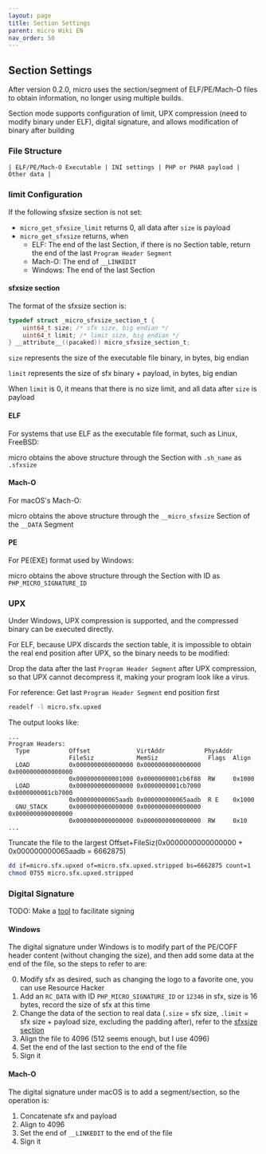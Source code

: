 ```yaml
---
layout: page
title: Section Settings
parent: micro Wiki EN
nav_order: 50
---
```


## Section Settings

After version 0.2.0, micro uses the section/segment of ELF/PE/Mach-O files to obtain information, no longer using multiple builds.

Section mode supports configuration of limit, UPX compression (need to modify binary under ELF), digital signature, and allows modification of binary after building

### File Structure

```text
| ELF/PE/Mach-O Executable | INI settings | PHP or PHAR payload | Other data |
```

### limit Configuration

If the following sfxsize section is not set:

- `micro_get_sfxsize_limit` returns 0, all data after `size` is payload
- `micro_get_sfxsize` returns, when
  - ELF: The end of the last Section, if there is no Section table, return the end of the last `Program Header Segment`
  - Mach-O: The end of `__LINKEDIT`
  - Windows: The end of the last Section

#### sfxsize section

The format of the sfxsize section is:

```C
typedef struct _micro_sfxsize_section_t {
    uint64_t size; /* sfx size, big endian */
    uint64_t limit; /* limit size, big endian */
} __attribute__((pacaked)) micro_sfxsize_section_t;
```

`size` represents the size of the executable file binary, in bytes, big endian

`limit` represents the size of sfx binary + payload, in bytes, big endian

When `limit` is 0, it means that there is no size limit, and all data after `size` is payload

#### ELF

For systems that use ELF as the executable file format, such as Linux, FreeBSD:

micro obtains the above structure through the Section with `.sh_name` as `.sfxsize`

#### Mach-O

For macOS's Mach-O:

micro obtains the above structure through the `__micro_sfxsize` Section of the `__DATA` Segment

#### PE

For PE(EXE) format used by Windows:

micro obtains the above structure through the Section with ID as `PHP_MICRO_SIGNATURE_ID`

### UPX

Under Windows, UPX compression is supported, and the compressed binary can be executed directly.

For ELF, because UPX discards the section table, it is impossible to obtain the real end position after UPX, so the binary needs to be modified:

Drop the data after the last `Program Header Segment` after UPX compression, so that UPX cannot decompress it, making your program look like a virus.

For reference: Get last `Program Header Segment` end position first

```bash
readelf -l micro.sfx.upxed
```

The output looks like:

```text
...
Program Headers:
  Type           Offset             VirtAddr           PhysAddr
                 FileSiz            MemSiz              Flags  Align
  LOAD           0x0000000000000000 0x0000000000000000 0x0000000000000000
                 0x0000000000001000 0x0000000001cb6f88  RW     0x1000
  LOAD           0x0000000000000000 0x0000000001cb7000 0x0000000001cb7000
                 0x000000000065aadb 0x000000000065aadb  R E    0x1000
  GNU_STACK      0x0000000000000000 0x0000000000000000 0x0000000000000000
                 0x0000000000000000 0x0000000000000000  RW     0x10
...
```

Truncate the file to the largest Offset+FileSiz(0x0000000000000000 + 0x000000000065aadb = 6662875)

```bash
dd if=micro.sfx.upxed of=micro.sfx.upxed.stripped bs=6662875 count=1
chmod 0755 micro.sfx.upxed.stripped
```

### Digital Signature

TODO: Make a [tool](https://github.com/dixyes/sfx-editor) to facilitate signing

#### Windows

The digital signature under Windows is to modify part of the PE/COFF header content (without changing the size), and then add some data at the end of the file, so the steps to refer to are:

0. Modify sfx as desired, such as changing the logo to a favorite one, you can use Resource Hacker
1. Add an `RC_DATA` with ID `PHP_MICRO_SIGNATURE_ID` or `12346` in sfx, size is 16 bytes, record the size of sfx at this time
2. Change the data of the section to real data (`.size` = sfx size, `.limit` = sfx size + payload size, excluding the padding after), refer to the [sfxsize section](#sfxsize-section)
3. Align the file to 4096 (512 seems enough, but I use 4096)
4. Set the end of the last section to the end of the file
5. Sign it

#### Mach-O

The digital signature under macOS is to add a segment/section, so the operation is:

1. Concatenate sfx and payload
2. Align to 4096
3. Set the end of `__LINKEDIT` to the end of the file
4. Sign it
